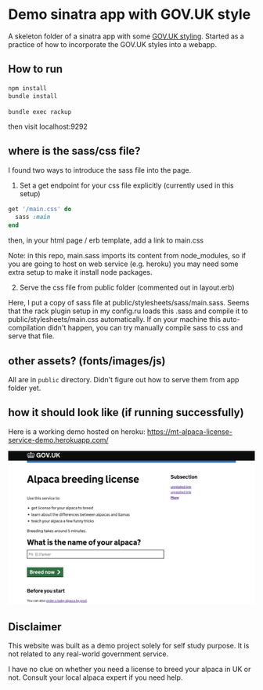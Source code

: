 # Demo sinatra app with GOV.UK style

A skeleton folder of a sinatra app with some [GOV.UK styling](https://frontend.design-system.service.gov.uk/). Started as a practice of how to incorporate the GOV.UK styles into a webapp.

## How to run
```shell
npm install
bundle install

bundle exec rackup
```
then visit localhost:9292

## where is the sass/css file?

I found two ways to introduce the sass file into the page.
1. Set a get endpoint for your css file explicitly (currently used in this setup)
```ruby
get '/main.css' do
  sass :main
end
```
then, in your html page / erb template, add a link to main.css

Note: in this repo, main.sass imports its content from node_modules, so if you are going to host on web service (e.g. heroku) you may need some extra setup to make it install node packages.

2. Serve the css file from public folder (commented out in layout.erb)

Here, I put a copy of sass file at public/stylesheets/sass/main.sass.
Seems that the rack plugin setup in my config.ru loads this .sass and compile it to public/stylesheets/main.css automatically.
If on your machine this auto-compilation didn't happen, you can try manually compile sass to css and serve that file.

## other assets? (fonts/images/js)
All are in `public` directory. Didn't figure out how to serve them from app folder yet.

## how it should look like (if running successfully)

Here is a working demo hosted on heroku: 
https://mt-alpaca-license-service-demo.herokuapp.com/ 

![screenshot](screenshot-2022-03-16.png)


## Disclaimer
This website was built as a demo project solely for self study purpose.
It is not related to any real-world government service.

I have no clue on whether you need a license to breed your alpaca in UK or not. Consult your local alpaca expert if you need help.